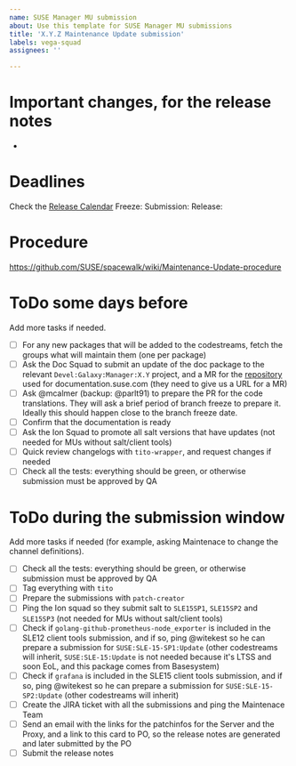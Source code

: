 ```yaml
---
name: SUSE Manager MU submission
about: Use this template for SUSE Manager MU submissions
title: 'X.Y.Z Maintenance Update submission'
labels: vega-squad
assignees: ''

---
```


# Important changes, for the release notes

- 

# Deadlines

Check the [Release Calendar](https://confluence.suse.com/display/SUSEMANAGER/Release+calendar)
Freeze: 
Submission: 
Release: 

# Procedure

https://github.com/SUSE/spacewalk/wiki/Maintenance-Update-procedure

# ToDo some days before

Add more tasks if needed.

- [ ] For any new packages that will be added to the codestreams, fetch the groups what will maintain them (one per package)
- [ ] Ask the Doc Squad to submit an update of the doc package to the relevant `Devel:Galaxy:Manager:X.Y` project, and a MR for the [repository](https://gitlab.suse.de/susedoc/docserv-external-tree-suma) used for documentation.suse.com (they need to give us a URL for a MR)
- [ ] Ask @mcalmer (backup: @parlt91) to prepare the PR for the code translations. They will ask a brief period of branch freeze to prepare it. Ideally this should happen close to the branch freeze date.
- [ ] Confirm that the documentation is ready
- [ ] Ask the Ion Squad to promote all salt versions that have updates (not needed for MUs without salt/client tools)
- [ ] Quick review changelogs with `tito-wrapper`, and request changes if needed
- [ ] Check all the tests: everything should be green, or otherwise submission must be approved by QA

# ToDo during the submission window

Add more tasks if needed (for example, asking Maintenace to change the channel definitions).

- [ ] Check all the tests: everything should be green, or otherwise submission must be approved by QA
- [ ] Tag everything with `tito`
- [ ] Prepare the submissions with `patch-creator`
- [ ] Ping the Ion squad so they submit salt to `SLE15SP1`, `SLE15SP2` and `SLE15SP3` (not needed for MUs without salt/client tools)
- [ ] Check if `golang-github-prometheus-node_exporter` is included in the SLE12 client tools submission, and if so, ping @witekest so he can prepare a submission for `SUSE:SLE-15-SP1:Update` (other codestreams will inherit, `SUSE:SLE-15:Update` is not needed because it's LTSS and soon EoL, and this package comes from Basesystem)
- [ ] Check if `grafana` is included in the SLE15 client tools submission, and if so, ping @witekest so he can prepare a submission for `SUSE:SLE-15-SP2:Update` (other codestreams will inherit)
- [ ] Create the JIRA ticket with all the submissions and ping the Maintenace Team
- [ ] Send an email with the links for the patchinfos for the Server and the Proxy, and a link to this card to PO, so the release notes are generated and later submitted by the PO
- [ ] Submit the release notes
